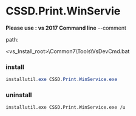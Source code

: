 # CSSD.Print.WinServie

**Please use : vs 2017 Command line**  --comment
   
  path:  
  
&lt;vs_Install_root&gt;\Common7\Tools\VsDevCmd.bat
  
### install
```csharp
installutil.exe CSSD.Print.WinService.exe
```

### uninstall
```dos
installutil.exe CSSD.Print.WinService.exe /u
```
